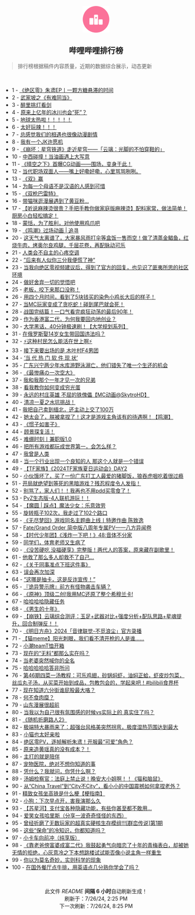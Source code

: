 <div align="center">
    <img src="./assets/icon_rank.png" alt="logo" />
    <h2>哔哩哔哩排行榜</h>
</div>

> 排行榜根据稿件内容质量，近期的数据综合展示，动态更新

<br />

<ul><li><span>1 - <a href=https://www.bilibili.com/BV1Zf421q7Ro>《绝区零》朱鸢EP丨一颗方糖悬滞的时间</a></span></li><li><span>2 - <a href=https://www.bilibili.com/BV1AE421w7wr>武家坡之《有难同当》</a></span></li><li><span>3 - <a href=https://www.bilibili.com/BV17Z8meeEXr>醉里挑灯看剑</a></span></li><li><span>4 - <a href=https://www.bilibili.com/BV18x4y1s7fj>原来上亿年的冰川也会“死”？</a></span></li><li><span>5 - <a href=https://www.bilibili.com/BV1cm42137aZ>地球太热啦！！！！！</a></span></li><li><span>6 - <a href=https://www.bilibili.com/BV1Wn4y1f7Nx>太好玩辣！！！</a></span></li><li><span>7 - <a href=https://www.bilibili.com/BV1RS421X76R>总感觉我们的相遇也很像动漫剧情</a></span></li><li><span>8 - <a href=https://www.bilibili.com/BV1LT421r7DL>我有一个JK许愿机</a></span></li><li><span>9 - <a href=https://www.bilibili.com/BV1yT42167MM>《崩坏：星穹铁道》走近星穹——「云璃：光脚的不怕穿鞋的」</a></span></li><li><span>10 - <a href=https://www.bilibili.com/BV1Wx4y147sB>中西碰撞！当油画遇上大写意</a></span></li><li><span>11 - <a href=https://www.bilibili.com/BV1XE421w7sZ>《晴空之下》首曝CG动画——围场，变身于此！</a></span></li><li><span>12 - <a href=https://www.bilibili.com/BV18S421978E>当代职场双面人——嘴上好嘞好嘞，心里骂骂咧咧。</a></span></li><li><span>13 - <a href=https://www.bilibili.com/BV1hT42167gk>《双》赢</a></span></li><li><span>14 - <a href=https://www.bilibili.com/BV1pz421B73W>为每一个母语不是汉语的人感到可惜</a></span></li><li><span>15 - <a href=https://www.bilibili.com/BV1CM4m1y7ML>《双枪巴雷特》</a></span></li><li><span>16 - <a href=https://www.bilibili.com/BV1ku84e2ECa>带猫咪逛漫展遇到了黄豆粉…</a></span></li><li><span>17 - <a href=https://www.bilibili.com/BV1t1421t7Gt>【听说麻辣烫很贵？手把手教你做家庭版麻辣烫】配料家常，做法简单！厨房小白轻松搞定！</a></span></li><li><span>18 - <a href=https://www.bilibili.com/BV14M4m117NX>蒙恬，为了胜利，对他使用鸡爪吧</a></span></li><li><span>19 - <a href=https://www.bilibili.com/BV1QT421675R>《鸣潮》过场动画 | 追寻</a></span></li><li><span>20 - <a href=https://www.bilibili.com/BV11S421X7Nb>这天气太离谱了，大家暴风雨打伞等盒饭一售而空！做了清蒸金鲳鱼，红烧牛肉，烤奥尔良鸡腿，千层花卷，再配脉动可乐</a></span></li><li><span>21 - <a href=https://www.bilibili.com/BV1yE4m1R7XX>人类会不自主的心疼空调</a></span></li><li><span>22 - <a href=https://www.bilibili.com/BV1jf421i7Ec>”后来有人似你三分我便慌了神“</a></span></li><li><span>23 - <a href=https://www.bilibili.com/BV1QU411U7cC>当我向绝区零视频建议后，得到了官方的回复，也见识了匪夷所思的社区环境</a></span></li><li><span>24 - <a href=https://www.bilibili.com/BV1Nm42137FM>做好舍弃一切的觉悟吧</a></span></li><li><span>25 - <a href=https://www.bilibili.com/BV1Um421g7Wi>老板，咬下来那口没称！</a></span></li><li><span>26 - <a href=https://www.bilibili.com/BV1Dw4m1k74z>用四个月时间，看到了5块钱买的染色小鸡长大后的样子！</a></span></li><li><span>27 - <a href=https://www.bilibili.com/BV1gT421r7Y2>当MC玩家变成了贪吃蛇！碰到尾巴就会死！</a></span></li><li><span>28 - <a href=https://www.bilibili.com/BV1wm42137dP>战国完结篇！一口气看完疯狂动荡的最后90年！</a></span></li><li><span>29 - <a href=https://www.bilibili.com/BV1Cr421K7Li>作为香港富二代，为何我要回内地创业？</a></span></li><li><span>30 - <a href=https://www.bilibili.com/BV1Hx4y1s7mc>大学黑话，40分钟极速刷！【大学规划系列】</a></span></li><li><span>31 - <a href=https://www.bilibili.com/BV1Ez421B7nv>在俄罗斯娶14岁女生带回国违法吗？</a></span></li><li><span>32 - <a href=https://www.bilibili.com/BV1bS42197cS>⚡这种村民怎么能活在世上啊⚡</a></span></li><li><span>33 - <a href=https://www.bilibili.com/BV1Uf421v7VW>接下来要出场的是 木叶村F4男团</a></span></li><li><span>34 - <a href=https://www.bilibili.com/BV1Y4421Z7VY>‘当 代 热 门 软 件 现 状’</a></span></li><li><span>35 - <a href=https://www.bilibili.com/BV1ai421a7x8>广东兴宁两少年水库游野泳溺亡，他们错失了唯一个生还的机会</a></span></li><li><span>36 - <a href=https://www.bilibili.com/BV18M4m1y7ZZ>《最惨痛の一次空大》</a></span></li><li><span>37 - <a href=https://www.bilibili.com/BV1mS411w7Nk>我和我那个一年才见一次的兄弟</a></span></li><li><span>38 - <a href=https://www.bilibili.com/BV1yi421h7pu>看我教你如何变成穷光蛋</a></span></li><li><span>39 - <a href=https://www.bilibili.com/BV13E421A7aY>永远的村庄英雄 不屈的铁傀儡【MC动画@SkytroHD】</a></span></li><li><span>40 - <a href=https://www.bilibili.com/BV1KE4m197fH>清凉一夏之水坑挑战！</a></span></li><li><span>41 - <a href=https://www.bilibili.com/BV1dy411e7E6>我把自己卖到缅北，还主动上交了100万</a></span></li><li><span>42 - <a href=https://www.bilibili.com/BV1xW42197ft>她太会了，朕被拿捏了！这才是游戏主角该有的待遇啊！【鸣潮】</a></span></li><li><span>43 - <a href=https://www.bilibili.com/BV1z1421t7Cr>《惯子如害子》</a></span></li><li><span>44 - <a href=https://www.bilibili.com/BV15Z421K7h2>顾景琛复活！</a></span></li><li><span>45 - <a href=https://www.bilibili.com/BV1uy411q7xo>难绷时刻丨兼职版1.0</a></span></li><li><span>46 - <a href=https://www.bilibili.com/BV1uS42197HM>把所有游戏都玩成世界第一，会怎么样？</a></span></li><li><span>47 - <a href=https://www.bilibili.com/BV1xW42197fa>我曾是人类</a></span></li><li><span>48 - <a href=https://www.bilibili.com/BV114421U7Tf>当一个行业出现一个良知的人 那这个人就是一个错误</a></span></li><li><span>49 - <a href=https://www.bilibili.com/BV1yr421M7GZ>【TF家族】《2024TF家族夏日运动会》DAY2</a></span></li><li><span>50 - <a href=https://www.bilibili.com/BV141421t7gG>小伙饿坏了，买了一份广东打工人最爱的猪脚饭，狼吞虎咽吃着很过瘾</a></span></li><li><span>51 - <a href=https://www.bilibili.com/BV19U411U7AC>开局就绝望到等死的黑暗游戏？残忍程度令人发指！</a></span></li><li><span>52 - <a href=https://www.bilibili.com/BV1Q142147Ja>别骂了，家人们！！我再也不用pdd买零食了！</a></span></li><li><span>53 - <a href=https://www.bilibili.com/BV1ox4y1x7o9>PvZ生态版-4人联机游玩！！</a></span></li><li><span>54 - <a href=https://www.bilibili.com/BV1rr421K7yS>【魔圆 | 踩点】魔法少女：乐意效劳</a></span></li><li><span>55 - <a href=https://www.bilibili.com/BV1Lb421779J>旋转瓶子102次，我走过了102个路口</a></span></li><li><span>56 - <a href=https://www.bilibili.com/BV1Rf421v7Hp>《无尽梦回》游戏同名主题曲上线丨特邀作曲 陈致逸</a></span></li><li><span>57 - <a href=https://www.bilibili.com/BV1Gf421B7EG>Fate/Grand Order 简中版八周年专属PV——八方异闻卷</a></span></li><li><span>58 - <a href=https://www.bilibili.com/BV1eS411w7Cu>【时代少年团】《浅炸一下吧！》48:音体不分家</a></span></li><li><span>59 - <a href=https://www.bilibili.com/BV1AE421w7Eq>同学们，体育老师又生病了</a></span></li><li><span>60 - <a href=https://www.bilibili.com/BV1c4421f72c>《没苦硬吃 没福硬享》完整版！两代人的答案，原来藏在副歌里！</a></span></li><li><span>61 - <a href=https://www.bilibili.com/BV1Yi421a7Cv>他救了那么多人却救不了自己...</a></span></li><li><span>62 - <a href=https://www.bilibili.com/BV1zE421w7vC>《关于同事准点下班这件事》</a></span></li><li><span>63 - <a href=https://www.bilibili.com/BV1Fx4y1s7Zn>误会再次加深</a></span></li><li><span>64 - <a href=https://www.bilibili.com/BV1sr421K7Ei>“这哪是抽卡，这是反诈宣传！”</a></span></li><li><span>65 - <a href=https://www.bilibili.com/BV1Di421h7DU>『诡异警示牌』前方有怪物袭击车辆？</a></span></li><li><span>66 - <a href=https://www.bilibili.com/BV1PS42197xu>《原神》顶级二创!我用MC还原了整个希穆兰卡!</a></span></li><li><span>67 - <a href=https://www.bilibili.com/BV1Li421a7RV>哈哈哈哈隐藏任务</a></span></li><li><span>68 - <a href=https://www.bilibili.com/BV1RZ421T7PW>《男生的十年》</a></span></li><li><span>69 - <a href=https://www.bilibili.com/BV1Sw4m1k7q2>【崩铁】云璃综合测评：玉足+武器对比+强度分析+配队思路+星魂提升，回合制弹反！！</a></span></li><li><span>70 - <a href=https://www.bilibili.com/BV1GM4m117mF>《明日方舟》2024「音律联觉-不觅浪尘」官方录播</a></span></li><li><span>71 - <a href=https://www.bilibili.com/BV1vU411U7qf>【猫meme】阳光刺眼，我们看不清开枪的人是谁……</a></span></li><li><span>72 - <a href=https://www.bilibili.com/BV1FZ421K74W>小潮teamT恤开箱</a></span></li><li><span>73 - <a href=https://www.bilibili.com/BV1bb421J75Z>现在的“无料”都那么实在吗？</a></span></li><li><span>74 - <a href=https://www.bilibili.com/BV1vx4y147B6>当老婆突然喊你的全名</a></span></li><li><span>75 - <a href=https://www.bilibili.com/BV14W421976w>哈哈哈哈哈答非所问</a></span></li><li><span>76 - <a href=https://www.bilibili.com/BV1yT42167b6>第46期四菜一汤教程：可乐鸡翅，砂锅焖虾，油焖正蛤，虾皮炒包菜，丝瓜丸子汤，从买菜开始到成品，包教包会的，学起来吧！#bilibili食界杯</a></span></li><li><span>77 - <a href=https://www.bilibili.com/BV1HT42167Kh>现在知道六分街谁屁股最大咯？</a></span></li><li><span>78 - <a href=https://www.bilibili.com/BV1gE421w7DZ>何不食肉糜？</a></span></li><li><span>79 - <a href=https://www.bilibili.com/BV1wW42197Hx>山东漫展很超前</a></span></li><li><span>80 - <a href=https://www.bilibili.com/BV1Yy411i7G9>当我以为自己很有氛围感的时候vs实际上的 真实住了吗？</a></span></li><li><span>81 - <a href=https://www.bilibili.com/BV1zi421h7r2>《随机折磨路人2》</a></span></li><li><span>82 - <a href=https://www.bilibili.com/BV13x4y1s7rw>极端特大暴雨来了：超强台风格美突然拐弯，极度湿热范围达到最大</a></span></li><li><span>83 - <a href=https://www.bilibili.com/BV1Lf421B7To>小猫也太好亲啦</a></span></li><li><span>84 - <a href=https://www.bilibili.com/BV1NS421973K>绝区零PV，逐帧解析朱鸢！开服最“可爱”角色？</a></span></li><li><span>85 - <a href=https://www.bilibili.com/BV1fy411i7JK>原来造黄瑶真的没有成本？！</a></span></li><li><span>86 - <a href=https://www.bilibili.com/BV1E2421Z7gj>主打的就是陪伴</a></span></li><li><span>87 - <a href=https://www.bilibili.com/BV13m42137ek>宠物医院，绝对不想你知道的事</a></span></li><li><span>88 - <a href=https://www.bilibili.com/BV1mS411w7gw>凭什么？我就问，你凭什么啊？</a></span></li><li><span>89 - <a href=https://www.bilibili.com/BV1Gm42137ru>汤姆检察官：法庭上禁止说！晚安大小姐啊！！《猫和脑鼠》</a></span></li><li><span>90 - <a href=https://www.bilibili.com/BV1iH4y1c7UT>从“China Travel”到“City不City”，看小小的中国震撼如何拿捏老外？</a></span></li><li><span>91 - <a href=https://www.bilibili.com/BV1cf421B7Hi>精致女孩坐高铁是什么梗【梗指南】</a></span></li><li><span>92 - <a href=https://www.bilibili.com/BV1Az421i7cG>小狗：下次早点开，害我演那么久</a></span></li><li><span>93 - <a href=https://www.bilibili.com/BV1RS421X7j8>【苏星河】支付宝各种隐藏功能，有些你甚至都不敢用...</a></span></li><li><span>94 - <a href=https://www.bilibili.com/BV1NM4m117k1>爱笑女孩哈里斯（分享一波奇奇怪怪的东西）</a></span></li><li><span>95 - <a href=https://www.bilibili.com/BV1ky411i7Gy>曾经折磨了无数玩家的超真实硬核生存模组!!![群峦传说]第1期</a></span></li><li><span>96 - <a href=https://www.bilibili.com/BV1E142187wk>这些“保命”的冷知识，你都知道吗？</a></span></li><li><span>97 - <a href=https://www.bilibili.com/BV1Vh8begEdV>小卡车向前冲（纯享版）</a></span></li><li><span>98 - <a href=https://www.bilibili.com/BV1ki42167Fx>《靠老爸傍富婆成富二代》我鼓起勇气向暗恋了十年的青梅表白，却被她无情的拒绝，心灰意冷之下本想跳楼试试能否像小说主角一样重生</a></span></li><li><span>99 - <a href=https://www.bilibili.com/BV1V1421t7ak>你以为莫名奇妙，实则科学的现象</a></span></li><li><span>100 - <a href=https://www.bilibili.com/BV1CZ421N78Y>在国外餐厅点牛排，用英语点几分熟你学会了吗？</a></span></li></ul>

<br />

<p align=center>此文件 <i>README</i> <b>间隔 6 小时</b>自动刷新生成！<br>刷新于：7/26/24, 2:25 PM<br>下一次刷新：7/26/24, 8:25 PM</p>